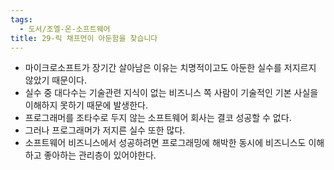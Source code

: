 ```yaml
---
tags:
  - 도서/조엘-온-소프트웨어
title: 29-릭 채프먼이 아둔함을 찾습니다
---
```




- 마이크로소프트가 장기간 살아남은 이유는 치명적이고도 아둔한 실수를 저지르지 않았기 때문이다.
- 실수 중 대다수는 기술관련 지식이 없는 비즈니스 쪽 사람이 기술적인 기본 사실을 이해하지 못하기 때문에 발생한다.
- 프로그래머를 조타수로 두지 않는 소프트웨어 회사는 결코 성공할 수 없다.
- 그러나 프로그래머가 저지른 실수 또한 많다.
- 소프트웨어 비즈니스에서 성공하려면 프로그래밍에 해박한 동시에 비즈니스도 이해하고 좋아하는 관리층이 있어야한다.
